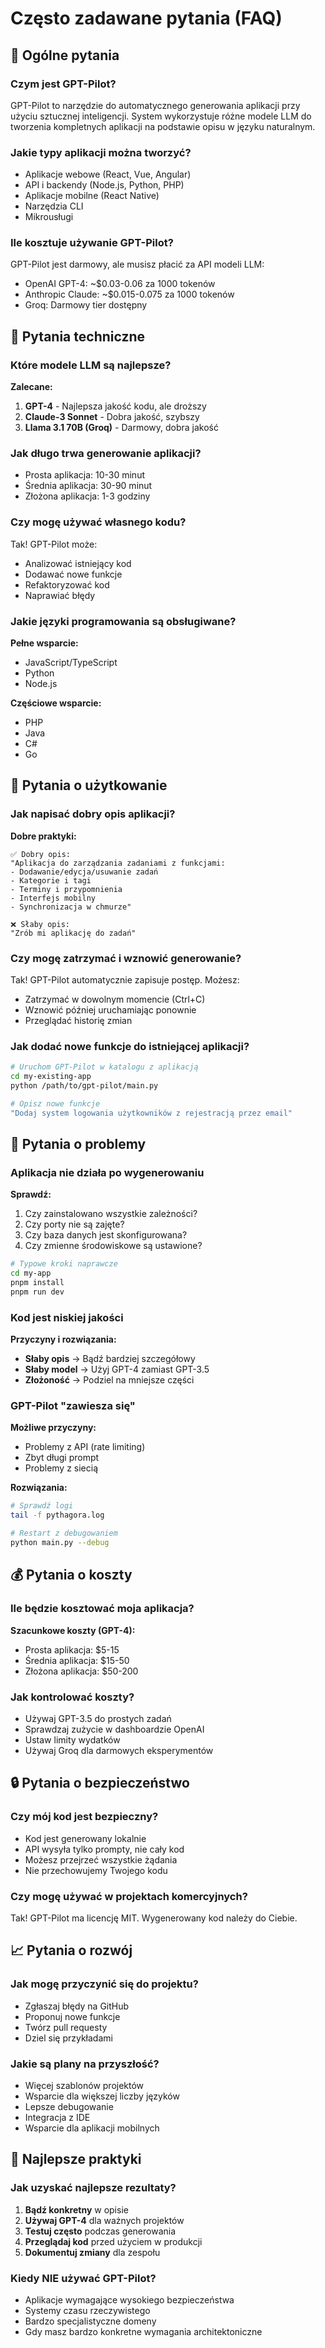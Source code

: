 # Często zadawane pytania (FAQ)

## 🤔 Ogólne pytania

### Czym jest GPT-Pilot?
GPT-Pilot to narzędzie do automatycznego generowania aplikacji przy użyciu sztucznej inteligencji. System wykorzystuje różne modele LLM do tworzenia kompletnych aplikacji na podstawie opisu w języku naturalnym.

### Jakie typy aplikacji można tworzyć?
- Aplikacje webowe (React, Vue, Angular)
- API i backendy (Node.js, Python, PHP)
- Aplikacje mobilne (React Native)
- Narzędzia CLI
- Mikrousługi

### Ile kosztuje używanie GPT-Pilot?
GPT-Pilot jest darmowy, ale musisz płacić za API modeli LLM:
- OpenAI GPT-4: ~$0.03-0.06 za 1000 tokenów
- Anthropic Claude: ~$0.015-0.075 za 1000 tokenów  
- Groq: Darmowy tier dostępny

## 🔧 Pytania techniczne

### Które modele LLM są najlepsze?
**Zalecane:**
1. **GPT-4** - Najlepsza jakość kodu, ale droższy
2. **Claude-3 Sonnet** - Dobra jakość, szybszy
3. **Llama 3.1 70B (Groq)** - Darmowy, dobra jakość

### Jak długo trwa generowanie aplikacji?
- Prosta aplikacja: 10-30 minut
- Średnia aplikacja: 30-90 minut
- Złożona aplikacja: 1-3 godziny

### Czy mogę używać własnego kodu?
Tak! GPT-Pilot może:
- Analizować istniejący kod
- Dodawać nowe funkcje
- Refaktoryzować kod
- Naprawiać błędy

### Jakie języki programowania są obsługiwane?
**Pełne wsparcie:**
- JavaScript/TypeScript
- Python
- Node.js

**Częściowe wsparcie:**
- PHP
- Java
- C#
- Go

## 🚀 Pytania o użytkowanie

### Jak napisać dobry opis aplikacji?
**Dobre praktyki:**
```
✅ Dobry opis:
"Aplikacja do zarządzania zadaniami z funkcjami:
- Dodawanie/edycja/usuwanie zadań
- Kategorie i tagi
- Terminy i przypomnienia
- Interfejs mobilny
- Synchronizacja w chmurze"

❌ Słaby opis:
"Zrób mi aplikację do zadań"
```

### Czy mogę zatrzymać i wznowić generowanie?
Tak! GPT-Pilot automatycznie zapisuje postęp. Możesz:
- Zatrzymać w dowolnym momencie (Ctrl+C)
- Wznowić później uruchamiając ponownie
- Przeglądać historię zmian

### Jak dodać nowe funkcje do istniejącej aplikacji?
```bash
# Uruchom GPT-Pilot w katalogu z aplikacją
cd my-existing-app
python /path/to/gpt-pilot/main.py

# Opisz nowe funkcje
"Dodaj system logowania użytkowników z rejestracją przez email"
```

## 🐛 Pytania o problemy

### Aplikacja nie działa po wygenerowaniu
**Sprawdź:**
1. Czy zainstalowano wszystkie zależności?
2. Czy porty nie są zajęte?
3. Czy baza danych jest skonfigurowana?
4. Czy zmienne środowiskowe są ustawione?

```bash
# Typowe kroki naprawcze
cd my-app
pnpm install
pnpm run dev
```

### Kod jest niskiej jakości
**Przyczyny i rozwiązania:**
- **Słaby opis** → Bądź bardziej szczegółowy
- **Słaby model** → Użyj GPT-4 zamiast GPT-3.5
- **Złożoność** → Podziel na mniejsze części

### GPT-Pilot "zawiesza się"
**Możliwe przyczyny:**
- Problemy z API (rate limiting)
- Zbyt długi prompt
- Problemy z siecią

**Rozwiązania:**
```bash
# Sprawdź logi
tail -f pythagora.log

# Restart z debugowaniem
python main.py --debug
```

## 💰 Pytania o koszty

### Ile będzie kosztować moja aplikacja?
**Szacunkowe koszty (GPT-4):**
- Prosta aplikacja: $5-15
- Średnia aplikacja: $15-50  
- Złożona aplikacja: $50-200

### Jak kontrolować koszty?
- Używaj GPT-3.5 do prostych zadań
- Sprawdzaj zużycie w dashboardzie OpenAI
- Ustaw limity wydatków
- Używaj Groq dla darmowych eksperymentów

## 🔒 Pytania o bezpieczeństwo

### Czy mój kod jest bezpieczny?
- Kod jest generowany lokalnie
- API wysyła tylko prompty, nie cały kod
- Możesz przejrzeć wszystkie żądania
- Nie przechowujemy Twojego kodu

### Czy mogę używać w projektach komercyjnych?
Tak! GPT-Pilot ma licencję MIT. Wygenerowany kod należy do Ciebie.

## 📈 Pytania o rozwój

### Jak mogę przyczynić się do projektu?
- Zgłaszaj błędy na GitHub
- Proponuj nowe funkcje
- Twórz pull requesty
- Dziel się przykładami

### Jakie są plany na przyszłość?
- Więcej szablonów projektów
- Wsparcie dla większej liczby języków
- Lepsze debugowanie
- Integracja z IDE
- Wsparcie dla aplikacji mobilnych

## 🎯 Najlepsze praktyki

### Jak uzyskać najlepsze rezultaty?
1. **Bądź konkretny** w opisie
2. **Używaj GPT-4** dla ważnych projektów
3. **Testuj często** podczas generowania
4. **Przeglądaj kod** przed użyciem w produkcji
5. **Dokumentuj zmiany** dla zespołu

### Kiedy NIE używać GPT-Pilot?
- Aplikacje wymagające wysokiego bezpieczeństwa
- Systemy czasu rzeczywistego
- Bardzo specjalistyczne domeny
- Gdy masz bardzo konkretne wymagania architektoniczne